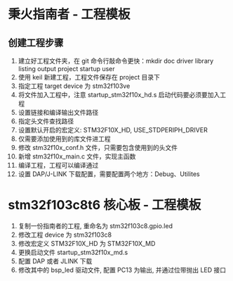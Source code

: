 # 秉火指南者 - 工程模板

## 创建工程步骤

1. 建立好工程文件夹，在 git 命令行敲命令更快：mkdir doc driver library listing output project startup user
2. 使用 keil 新建工程，工程文件保存在 project 目录下
3. 指定工程 target device 为 stm32f103ve
4. 将文件加入工程中，注意 startup_stm32f10x_hd.s 启动代码要必须要加入工程
5. 设置链接和编译输出文件路径
6. 指定头文件查找路径
7. 设置默认开启的宏定义: STM32F10X_HD, USE_STDPERIPH_DRIVER
8. 仅需要添加使用到的库文件进工程
9. 修改 stm32f10x_conf.h 文件，只需要包含使用到的头文件
10. 新增 stm32f10x_main.c 文件，实现主函数
11. 编译工程，工程可以编译通过
12. 设置 DAP/J-LINK 下载配置，需要配置两个地方：Debug、Utilites

# stm32f103c8t6 核心板 - 工程模板

1. 复制一份指南者的工程, 重命名为 stm32f103c8.gpio.led
2. 修改工程 device 为 stm32f103c8
3. 修改宏定义 STM32F10X_HD 为 STM32F10X_MD
4. 更换启动文件 startup_stm32f10x_md.s
5. 配置 DAP 或者 JLINK 下载
6. 修改其中的 bsp_led 驱动文件, 配置 PC13 为输出, 并通过位带抛出 LED 接口
